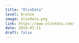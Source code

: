 ```yaml
---
title: "OlinData"
level: bronze
image: olindata.png
link: https://www.olindata.com/
date: 2019-01-11
draft: false
---
```



